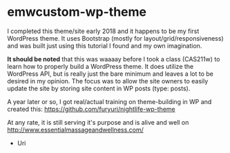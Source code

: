 # emwcustom-wp-theme

I completed this theme/site early 2018 and it happens to be my first WordPress theme. It uses Bootstrap (mostly for layout/grid/responsiveness) and was built just using this tutorial I found and my own imagination. 

**It should be noted** that this was waaaay before I took a class (CAS211w) to learn how to properly build a WordPress theme. It does utilize the WordPress API, but is really just the bare minimum and leaves a lot to be desired in my opinion. The focus was to allow the site owners to easily update the site by storing site content in WP posts (type: posts).

A year later or so, I got real/actual training on theme-building in WP and created this: 
https://github.com/furyuri/nightlife-wp-theme

At any rate, it is still serving it's purpose and is alive and well on http://www.essentialmassageandwellness.com/

- Uri
